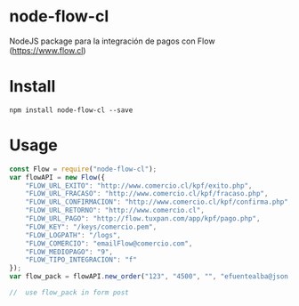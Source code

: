 # node-flow-cl
NodeJS package para la integración de pagos con Flow (https://www.flow.cl)

# Install
```
npm install node-flow-cl --save
```

# Usage

```javascript
const Flow = require("node-flow-cl");
var flowAPI = new Flow({
    "FLOW_URL_EXITO": "http://www.comercio.cl/kpf/exito.php",
    "FLOW_URL_FRACASO": "http://www.comercio.cl/kpf/fracaso.php",
    "FLOW_URL_CONFIRMACION": "http://www.comercio.cl/kpf/confirma.php",
    "FLOW_URL_RETORNO": "http://www.comercio.cl",
    "FLOW_URL_PAGO": "http://flow.tuxpan.com/app/kpf/pago.php",
    "FLOW_KEY": "/keys/comercio.pem",
    "FLOW_LOGPATH": "/logs",
    "FLOW_COMERCIO": "emailFlow@comercio.com",
    "FLOW_MEDIOPAGO": "9",
    "FLOW_TIPO_INTEGRACION": "f"
});
var flow_pack = flowAPI.new_order("123", "4500", "", "efuentealba@json.cl");

//  use flow_pack in form post
```